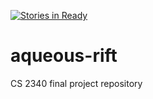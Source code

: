 [![Stories in Ready](https://badge.waffle.io/joshuagaul/aqueous-rift.png?label=ready&title=Ready)](https://waffle.io/joshuagaul/aqueous-rift)
# aqueous-rift
CS 2340 final project repository
